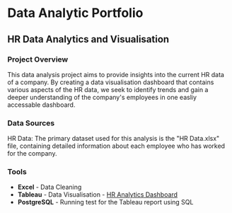 # Data Analytic Portfolio 


## HR Data Analytics and Visualisation

### Project Overview

This data analysis project aims to provide insights into the current HR data of a company. By creating a data visualisation dashboard that contains various aspects of the HR data, we seek to identify trends and gain a deeper understanding of the company's employees in one easliy accessable dashboard. 

### Data Sources

HR Data: The primary dataset used for this analysis is the "HR Data.xlsx" file, containing detailed information about each employee who has worked for the company.  

### Tools
- **Excel** - Data Cleaning
- **Tableau** - Data Visualisation - [HR Analytics Dashboard](https://public.tableau.com/app/profile/pradip.pun/viz/HRAnalyticsDashboard_16986995899550/HRANALYTICSDASHBOARD) 
- **PostgreSQL** - Running test for the Tableau report using SQL
